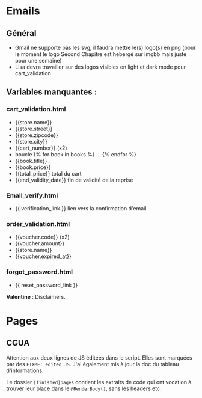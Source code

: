 # Emails

## Général
- Gmail ne supporte pas les svg, il faudra mettre le(s) logo(s) en png (pour le moment le logo Second Chapitre est hebergé sur imgbb mais juste pour une semaine)
- Lisa devra travailler sur des logos visibles en light et dark mode pour cart_validation

## Variables manquantes : 

### cart_validation.html
- {{store.name}}
- {{store.street}}
- {{store.zipcode}}
- {{store.city}}
- {{cart_number}} (x2)
- boucle {% for book in books %} ... {% endfor %} 
- {{book.title}}
- {{book.price}}
- {{total_price}} total du cart
- {{end_validity_date}} fin de validité de la reprise

### Email_verify.html
- {{ verification_link }} lien vers la confirmation d'email

### order_validation.html
- {{voucher.code}} (x2)
- {{voucher.amount}} 
- {{store.name}}
- {{voucher.expired_at}}

### forgot_password.html
- {{ reset_password_link }}

**Valentine** : Disclaimers.

# Pages

## CGUA

Attention aux deux lignes de JS éditées dans le script. Elles sont marquées par des `FIXME: edited JS`.
J'ai également mis à jour la doc du tableau d'informations.

Le dossier `[finished]pages` contient les extraits de code qui ont vocation à trouver leur place dans le `@RenderBody()`, sans les headers etc.
